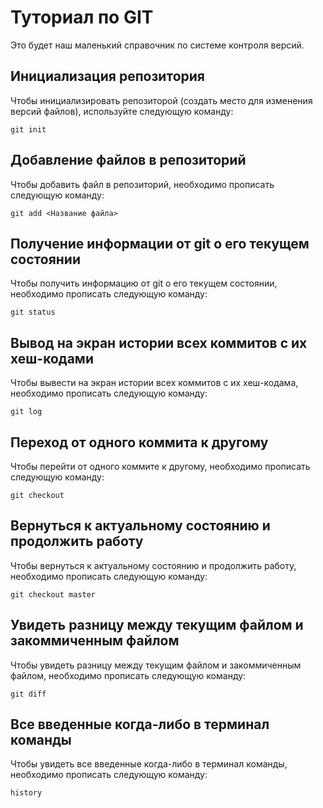 # Туториал по GIT
Это будет наш маленький справочник по системе контроля версий.

## Инициализация репозитория

Чтобы инициализировать репозиторой (создать место для изменения версий файлов), используйте следующую команду:

```
git init
```
## Добавление файлов в репозиторий

Чтобы добавить файл в репозиторий, необходимо прописать следующую команду:
```
git add <Название файла>
```

## Получение информации от git о его текущем состоянии

Чтобы получить информацию от git о его текущем состоянии, необходимо прописать следующую команду:
```
git status
```

## Вывод на экран истории всех коммитов с их хеш-кодами

Чтобы вывести на экран истории всех коммитов с их хеш-кодама, необходимо прописать следующую команду:
```
git log
```

## Переход от одного коммита к другому

Чтобы перейти от одного коммите к другому, необходимо прописать следующую команду:
```
git checkout
```

## Вернуться к актуальному состоянию и продолжить работу

Чтобы вернуться к актуальному состоянию и продолжить работу, необходимо прописать следующую команду:
```
git checkout master
```

## Увидеть разницу между текущим файлом и закоммиченным файлом

Чтобы увидеть разницу между текущим файлом и закоммиченным файлом, необходимо прописать следующую команду:
```
git diff
```

## Все введенные когда-либо в терминал команды

Чтобы увидеть все введенные когда-либо в терминал команды, необходимо прописать следующую команду:
```
history
```
